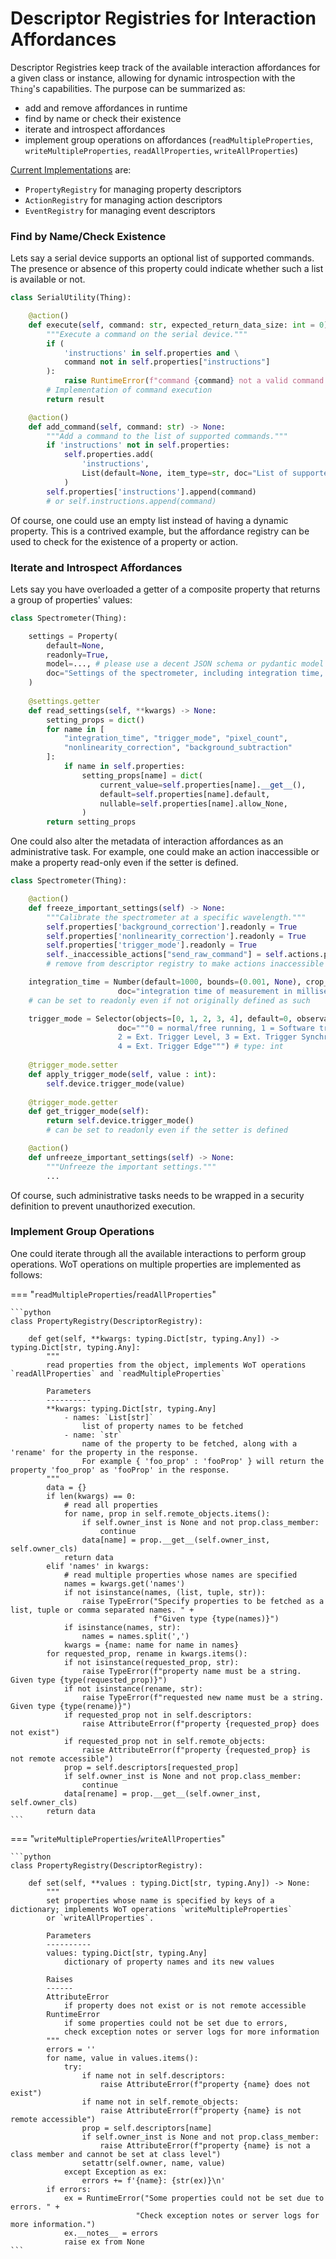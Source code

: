 # Descriptor Registries for Interaction Affordances

Descriptor Registries keep track of the available interaction affordances for a given class or instance, allowing for dynamic introspection with the `Thing`'s capabilities. 
The purpose can be summarized as:

- add and remove affordances in runtime
- find by name or check their existence
- iterate and introspect affordances
- implement group operations on affordances (`readMultipleProperties`, `writeMultipleProperties`, `readAllProperties`, `writeAllProperties`)

[Current Implementations](../UML/PDF/DescriptorRegistry.pdf) are:

- `PropertyRegistry` for managing property descriptors
- `ActionRegistry` for managing action descriptors
- `EventRegistry` for managing event descriptors

### Find by Name/Check Existence

Lets say a serial device supports an optional list of supported commands. The presence or absence of this property could indicate whether such a list is available or not.

```python
class SerialUtility(Thing):

    @action()
    def execute(self, command: str, expected_return_data_size: int = 0) -> Any:
        """Execute a command on the serial device."""
        if (
            'instructions' in self.properties and \
            command not in self.properties["instructions"]
        ):
            raise RuntimeError(f"command {command} not a valid command.")
        # Implementation of command execution
        return result

    @action()
    def add_command(self, command: str) -> None:
        """Add a command to the list of supported commands."""
        if 'instructions' not in self.properties:
            self.properties.add(
                'instructions',
                List(default=None, item_type=str, doc="List of supported commands")
            )
        self.properties['instructions'].append(command)
        # or self.instructions.append(command)
```

Of course, one could use an empty list instead of having a dynamic property. 
This is a contrived example, but the affordance registry can be used to check for the existence of a property or action.

### Iterate and Introspect Affordances

Lets say you have overloaded a getter of a composite property that returns a group of properties' values:

```python
class Spectrometer(Thing):

    settings = Property(
        default=None,
        readonly=True,
        model=..., # please use a decent JSON schema or pydantic model here
        doc="Settings of the spectrometer, including integration time, trigger mode etc."
    )
    
    @settings.getter
    def read_settings(self, **kwargs) -> None:
        setting_props = dict()
        for name in [
            "integration_time", "trigger_mode", "pixel_count", 
            "nonlinearity_correction", "background_subtraction"
        ]:
            if name in self.properties:
                setting_props[name] = dict(
                    current_value=self.properties[name].__get__(),
                    default=self.properties[name].default,
                    nullable=self.properties[name].allow_None,
                )
        return setting_props
```

One could also alter the metadata of interaction affordances as an administrative task. For example, one could make an action inaccessible or make a property read-only 
even if the setter is defined. 

```python
class Spectrometer(Thing):

    @action()
    def freeze_important_settings(self) -> None:
        """Calibrate the spectrometer at a specific wavelength."""
        self.properties['background_correction'].readonly = True
        self.properties['nonlinearity_correction'].readonly = True
        self.properties['trigger_mode'].readonly = True
        self._inaccessible_actions["send_raw_command"] = self.actions.pop("send_raw_command")
        # remove from descriptor registry to make actions inaccessible

    integration_time = Number(default=1000, bounds=(0.001, None), crop_to_bounds=True,
                        doc="integration time of measurement in milliseconds") # type: float
    # can be set to readonly even if not originally defined as such

    trigger_mode = Selector(objects=[0, 1, 2, 3, 4], default=0, observable=True,
                        doc="""0 = normal/free running, 1 = Software trigger, 
                        2 = Ext. Trigger Level, 3 = Ext. Trigger Synchro/ Shutter mode, 
                        4 = Ext. Trigger Edge""") # type: int
    
    @trigger_mode.setter 
    def apply_trigger_mode(self, value : int):
        self.device.trigger_mode(value)
        
    @trigger_mode.getter 
    def get_trigger_mode(self):
        return self.device.trigger_mode()
        # can be set to readonly even if the setter is defined

    @action()
    def unfreeze_important_settings(self) -> None:
        """Unfreeze the important settings."""
        ...
```

Of course, such administrative tasks needs to be wrapped in a security definition to prevent unauthorized execution.

### Implement Group Operations

One could iterate through all the available interactions to perform group operations. WoT operations on multiple properties are implemented as follows:

=== "`readMultipleProperties`/`readAllProperties`"

    ```python
    class PropertyRegistry(DescriptorRegistry):
        
        def get(self, **kwargs: typing.Dict[str, typing.Any]) -> typing.Dict[str, typing.Any]:
            """
            read properties from the object, implements WoT operations `readAllProperties` and `readMultipleProperties`
            
            Parameters
            ----------
            **kwargs: typing.Dict[str, typing.Any]
                - names: `List[str]`
                    list of property names to be fetched
                - name: `str`
                    name of the property to be fetched, along with a 'rename' for the property in the response.
                    For example { 'foo_prop' : 'fooProp' } will return the property 'foo_prop' as 'fooProp' in the response.
            """
            data = {}
            if len(kwargs) == 0:
                # read all properties
                for name, prop in self.remote_objects.items():
                    if self.owner_inst is None and not prop.class_member:
                        continue
                    data[name] = prop.__get__(self.owner_inst, self.owner_cls)
                return data
            elif 'names' in kwargs:
                # read multiple properties whose names are specified
                names = kwargs.get('names')
                if not isinstance(names, (list, tuple, str)):
                    raise TypeError("Specify properties to be fetched as a list, tuple or comma separated names. " + 
                                    f"Given type {type(names)}")
                if isinstance(names, str):
                    names = names.split(',')
                kwargs = {name: name for name in names}
            for requested_prop, rename in kwargs.items():
                if not isinstance(requested_prop, str):
                    raise TypeError(f"property name must be a string. Given type {type(requested_prop)}")
                if not isinstance(rename, str):
                    raise TypeError(f"requested new name must be a string. Given type {type(rename)}")
                if requested_prop not in self.descriptors:
                    raise AttributeError(f"property {requested_prop} does not exist")
                if requested_prop not in self.remote_objects:
                    raise AttributeError(f"property {requested_prop} is not remote accessible")
                prop = self.descriptors[requested_prop]
                if self.owner_inst is None and not prop.class_member:
                    continue
                data[rename] = prop.__get__(self.owner_inst, self.owner_cls)                   
            return data 
    ```

=== "`writeMultipleProperties`/`writeAllProperties`"

    ```python
    class PropertyRegistry(DescriptorRegistry):
        
        def set(self, **values : typing.Dict[str, typing.Any]) -> None:
            """ 
            set properties whose name is specified by keys of a dictionary; implements WoT operations `writeMultipleProperties`
            or `writeAllProperties`. 
            
            Parameters
            ----------
            values: typing.Dict[str, typing.Any]
                dictionary of property names and its new values
            
            Raises
            ------
            AttributeError
                if property does not exist or is not remote accessible
            RuntimeError
                if some properties could not be set due to errors, 
                check exception notes or server logs for more information
            """
            errors = ''
            for name, value in values.items():
                try:
                    if name not in self.descriptors:
                        raise AttributeError(f"property {name} does not exist")
                    if name not in self.remote_objects:
                        raise AttributeError(f"property {name} is not remote accessible")
                    prop = self.descriptors[name]
                    if self.owner_inst is None and not prop.class_member:
                        raise AttributeError(f"property {name} is not a class member and cannot be set at class level")
                    setattr(self.owner, name, value)
                except Exception as ex:
                    errors += f'{name}: {str(ex)}\n'
            if errors:
                ex = RuntimeError("Some properties could not be set due to errors. " + 
                                "Check exception notes or server logs for more information.")
                ex.__notes__ = errors
                raise ex from None
    ```





